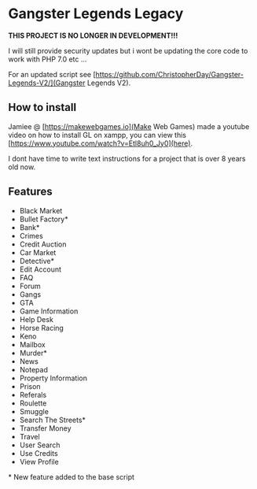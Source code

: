 # Gangster Legends Legacy

**THIS PROJECT IS NO LONGER IN DEVELOPMENT!!!**

I will still provide security updates but i wont be updating the core code to work with PHP 7.0 etc ... 

For an updated script see [https://github.com/ChristopherDay/Gangster-Legends-V2/](Gangster Legends V2).

## How to install

Jamiee @ [https://makewebgames.io](Make Web Games) made a youtube video on how to install GL on xampp, you can view this [https://www.youtube.com/watch?v=Etl8uh0_Jy0](here).

I dont have time to write text instructions for a project that is over 8 years old now.

## Features

- Black Market
- Bullet Factory*
- Bank*
- Crimes
- Credit Auction
- Car Market
- Detective*
- Edit Account
- FAQ
- Forum
- Gangs
- GTA
- Game Information
- Help Desk
- Horse Racing
- Keno
- Mailbox
- Murder*
- News
- Notepad
- Property Information
- Prison
- Referals
- Roulette
- Smuggle
- Search The Streets*
- Transfer Money
- Travel
- User Search
- Use Credits
- View Profile

\* New feature added to the base script
